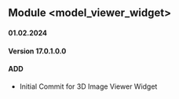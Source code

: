 ## Module <model_viewer_widget>

#### 01.02.2024
#### Version 17.0.1.0.0
#### ADD
- Initial Commit for 3D Image Viewer Widget
